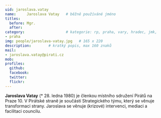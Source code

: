 ```yaml
---
uid: jaroslava.vatay
name:     Jaroslava Vatay  	# běžně používáné jméno
titles:
  before: Mgr. 
  after:
category:                 	# kategorie: rp, praha, vary, hradec, jmk, senat
- praha
img: people/jaroslava-vatay.jpg   # 165 x 220
description:     	# kratký popis, max 160 znaků
mail:
- jaroslava.vatay@pirati.cz
mob:
profiles:
  github:       
  facebook:    
  twitter: 		  
  flickr:		  
---
```


**Jaroslava Vatay** (* 28. ledna 1980) je členkou místního sdružení Pirátů na Praze 10. V Pirátské straně je součástí Strategického týmu, který se věnuje transformaci strany. Jaroslava se věnuje (krizové) intervenci, mediaci a facilitaci councilu.
